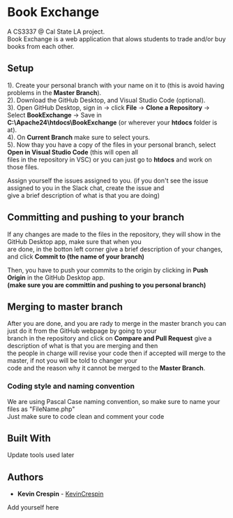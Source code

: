 # Book Exchange

A CS3337 @ Cal State LA project.</br>
Book Exchange is a web application that alows students to trade and/or buy books from each other.</br>

## Setup 

1). Create your personal branch with your name on it to (this is avoid having problems in the **Master Branch**).</br>
2). Download the GitHub Desktop, and Visual Studio Code (optional).</br>
3). Open GitHub Desktop, sign in -> click **File** -> **Clone a Repository** -> Select **BookExchange** -> Save in </br> **C:\Apache24\htdocs\BookExchange** (or wherever your **htdocs** folder is at).</br>
4). On **Current Branch** make sure to select yours.</br>
5). Now thay you have a copy of the files in your personal branch, select **Open in Visual Studio Code** (this will open all </br> 
files in the repository in VSC) or you can just go to **htdocs** and work on those files.</br>

Assign yourself the issues assigned to you. (if you don't see the issue assigned to you in the Slack chat, create the issue and </br> give a brief description of what is that you are doing)</br>

## Committing and pushing to your branch

If any changes are made to the files in the repository, they will show in the GitHub Desktop app, make sure that when you </br>
are done, in the botton left corner give a brief description of your changes, and click **Commit to (the name of your branch)**</br>

Then, you have to push your commits to the origin by clicking in **Push Origin** in the GitHub Desktop app. </br>
**(make sure you are committin and pushing to you personal branch)**</br>

## Merging to master branch

After you are done, and you are rady to merge in the master branch you can just do it from the GitHub webpage by going to your</br> branch in the repository and click on **Compare and Pull Request** give a description of what is that you are merging and then</br>
the people in charge will revise your code then if accepted will merge to the master, if not you will be told to changer your</br>
code and the reason why it cannot be merged to the **Master Branch**.</br>

### Coding style and naming convention

We are using Pascal Case naming convention, so make sure to name your files as "FileName.php"</br>
Just make sure to code clean and comment your code</br>

## Built With

Update tools used later

## Authors

* **Kevin Crespin** - [KevinCrespin](https://github.com/KevinCrespin)</br>

Add yourself here


